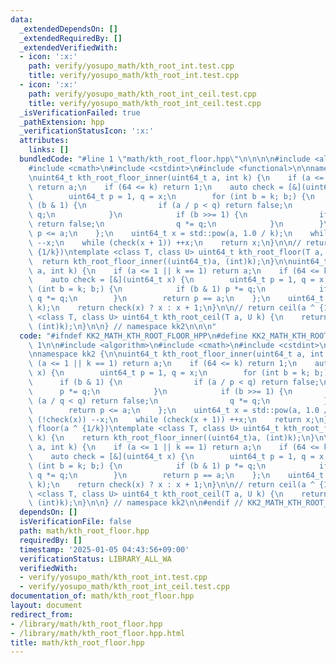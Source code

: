 ```yaml
---
data:
  _extendedDependsOn: []
  _extendedRequiredBy: []
  _extendedVerifiedWith:
  - icon: ':x:'
    path: verify/yosupo_math/kth_root_int.test.cpp
    title: verify/yosupo_math/kth_root_int.test.cpp
  - icon: ':x:'
    path: verify/yosupo_math/kth_root_int_ceil.test.cpp
    title: verify/yosupo_math/kth_root_int_ceil.test.cpp
  _isVerificationFailed: true
  _pathExtension: hpp
  _verificationStatusIcon: ':x:'
  attributes:
    links: []
  bundledCode: "#line 1 \"math/kth_root_floor.hpp\"\n\n\n\n#include <algorithm>\n\
    #include <cmath>\n#include <cstdint>\n#include <functional>\n\nnamespace kk2 {\n\
    \nuint64_t kth_root_floor_inner(uint64_t a, int k) {\n    if (a <= 1 || k == 1)\
    \ return a;\n    if (64 <= k) return 1;\n    auto check = [&](uint64_t x) {\n\
    \        uint64_t p = 1, q = x;\n        for (int b = k; b;) {\n            if\
    \ (b & 1) {\n                if (a / p < q) return false;\n                p *=\
    \ q;\n            }\n            if (b >>= 1) {\n                if (a / q < q)\
    \ return false;\n                q *= q;\n            }\n        }\n        return\
    \ p <= a;\n    };\n    uint64_t x = std::pow(a, 1.0 / k);\n    while (!check(x))\
    \ --x;\n    while (check(x + 1)) ++x;\n    return x;\n}\n\n// return floor(a ^\
    \ {1/k})\ntemplate <class T, class U> uint64_t kth_root_floor(T a, U k) {\n  \
    \  return kth_root_floor_inner((uint64_t)a, (int)k);\n}\n\nuint64_t kth_root_ceil_inner(uint64_t\
    \ a, int k) {\n    if (a <= 1 || k == 1) return a;\n    if (64 <= k) return 2;\n\
    \    auto check = [&](uint64_t x) {\n        uint64_t p = 1, q = x;\n        for\
    \ (int b = k; b;) {\n            if (b & 1) p *= q;\n            if (b >>= 1)\
    \ q *= q;\n        }\n        return p == a;\n    };\n    uint64_t x = kth_root_floor_inner(a,\
    \ k);\n    return check(x) ? x : x + 1;\n}\n\n// return ceil(a ^ {1/k})\ntemplate\
    \ <class T, class U> uint64_t kth_root_ceil(T a, U k) {\n    return kth_root_ceil_inner((uint64_t)a,\
    \ (int)k);\n}\n\n} // namespace kk2\n\n\n"
  code: "#ifndef KK2_MATH_KTH_ROOT_FLOOR_HPP\n#define KK2_MATH_KTH_ROOT_FLOOR_HPP\
    \ 1\n\n#include <algorithm>\n#include <cmath>\n#include <cstdint>\n#include <functional>\n\
    \nnamespace kk2 {\n\nuint64_t kth_root_floor_inner(uint64_t a, int k) {\n    if\
    \ (a <= 1 || k == 1) return a;\n    if (64 <= k) return 1;\n    auto check = [&](uint64_t\
    \ x) {\n        uint64_t p = 1, q = x;\n        for (int b = k; b;) {\n      \
    \      if (b & 1) {\n                if (a / p < q) return false;\n          \
    \      p *= q;\n            }\n            if (b >>= 1) {\n                if\
    \ (a / q < q) return false;\n                q *= q;\n            }\n        }\n\
    \        return p <= a;\n    };\n    uint64_t x = std::pow(a, 1.0 / k);\n    while\
    \ (!check(x)) --x;\n    while (check(x + 1)) ++x;\n    return x;\n}\n\n// return\
    \ floor(a ^ {1/k})\ntemplate <class T, class U> uint64_t kth_root_floor(T a, U\
    \ k) {\n    return kth_root_floor_inner((uint64_t)a, (int)k);\n}\n\nuint64_t kth_root_ceil_inner(uint64_t\
    \ a, int k) {\n    if (a <= 1 || k == 1) return a;\n    if (64 <= k) return 2;\n\
    \    auto check = [&](uint64_t x) {\n        uint64_t p = 1, q = x;\n        for\
    \ (int b = k; b;) {\n            if (b & 1) p *= q;\n            if (b >>= 1)\
    \ q *= q;\n        }\n        return p == a;\n    };\n    uint64_t x = kth_root_floor_inner(a,\
    \ k);\n    return check(x) ? x : x + 1;\n}\n\n// return ceil(a ^ {1/k})\ntemplate\
    \ <class T, class U> uint64_t kth_root_ceil(T a, U k) {\n    return kth_root_ceil_inner((uint64_t)a,\
    \ (int)k);\n}\n\n} // namespace kk2\n\n#endif // KK2_MATH_KTH_ROOT_FLOOR_HPP\n"
  dependsOn: []
  isVerificationFile: false
  path: math/kth_root_floor.hpp
  requiredBy: []
  timestamp: '2025-01-05 04:43:56+09:00'
  verificationStatus: LIBRARY_ALL_WA
  verifiedWith:
  - verify/yosupo_math/kth_root_int.test.cpp
  - verify/yosupo_math/kth_root_int_ceil.test.cpp
documentation_of: math/kth_root_floor.hpp
layout: document
redirect_from:
- /library/math/kth_root_floor.hpp
- /library/math/kth_root_floor.hpp.html
title: math/kth_root_floor.hpp
---
```

